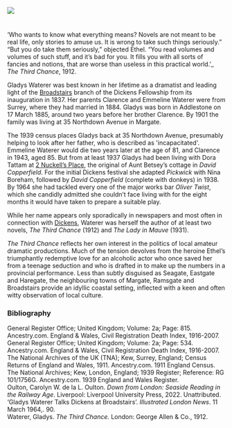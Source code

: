 <a href="https://www.kent-maps.online"><img src="https://kent-map.github.io/mdpress/juncture/ve-button.png"></a>
<param ve-config title="Gladys Waterer (1885 - 1971)" author="Carolyn Oulton" layout="vtl" banner="https://upload.wikimedia.org/wikipedia/commons/a/a6/Dickens-museum.jpg">

<param ve-entity eid="Q922739" aliases="Broadstairs">
<param ve-entity eid="Q107337170" aliases="35 Northdown Way">
<param ve-entity eid="Q618045" aliases="Margate">
<param ve-entity eid="Q736439" aliases="Ramsgate">
<param ve-entity eid="Q922739" aliases="Broadstairs">

#

‘Who wants to know what everything means? Novels are not meant to be real life, only stories to amuse us. It is wrong to take such things seriously.” 
“But you do take them seriously,” objected Ethel. “You read volumes and volumes of such stuff, and it’s bad for you. It fills you with all sorts of fancies and notions, that are worse than useless in this practical world.’_  _The Third Chance_, 1912. 
<param ve-image url="https://raw.githubusercontent.com/kent-map/images/main/20c/Gladys_Waterer__1.jpg" label="Gladys Waterer, as Mrs Squeers, Dickens Festival 1939">

Gladys Waterer was best known in her lifetime as a dramatist and leading light of the [Broadstairs](/dickens/broadstairs) branch of the Dickens Fellowship from its inauguration in 1837. Her parents Clarence and Emmeline Waterer were from Surrey, where they had married in 1884. Gladys was born in Addlestone on 17 March 1885, around two years before her brother Clarence. By 1901 the family was living at 35 Northdown Avenue in Margate. 
<param ve-entity eid="Q" aliases="922739">
<param ve-entity eid="Q" aliases="618045">
<param ve-image url="https://upload.wikimedia.org/wikipedia/commons/d/de/Broadstairs_bandstand_performance_-_geograph.org.uk_-_2053865.jpg" label="Broadstairs" attribution=" Broadstairs bandstand performance by Phillip Perry, CC BY-SA 2.0, via Wikimedia Commons">
<param ve-image url="https://upload.wikimedia.org/wikipedia/commons/4/49/Margate_parade_1904.jpg" label="Margate Parade 1904" attribution="Unknown authorUnknown author, Public domain, via Wikimedia Commons">

The 1939 census places Gladys back at 35 Northdown Avenue, presumably helping to look after her father, who is described as 'incapacitated'. Emmeline Waterer would die two years later at the age of 81, and Clarence in 1943, aged 85. But from at least 1937 Gladys had been living with Dora Tattam at [2 Nuckell’s Place](/dickens/david-copperfield-nuckells-place), the original of Aunt Betsey’s cottage in _David Copperfield_. For the initial Dickens festival she adapted _Pickwick_ with Nina Boreham, followed by _David Copperfield_ (complete with donkeys) in 1938. By 1964 she had tackled every one of the major works bar _Oliver Twist_, which she candidly admitted she couldn’t face living with for the eight months it would have taken to prepare a suitable play. 
<param ve-image url="https://upload.wikimedia.org/wikipedia/commons/d/d8/David_Copperfield_%281850%29_%2814593575778%29.jpg" label="David Copperfield, 1850" attribution="Internet Archive Book Images, No restrictions, via Wikimedia Commons">
<param ve-map primary center="Q107337170" zoom="10">

While her name appears only sporadically in newspapers and most often in connection with [Dickens](/dickens/dickens-biography), Waterer was herself the author of at least two novels, _The Third Chance_ (1912) and _The Lady in Mauve_ (1931). 
<param ve-image url="https://stor.artstor.org/stor/982eba99-332b-4bcd-8cbe-a328476822ca" label="Gladys Waterer" attribution="By kind permission of Broadstairs Museum">

_The Third Chance_ reflects her own interest in the politics of local amateur dramatic productions. Much of the tension devolves from the heroine Ethel’s triumphantly redemptive love for an alcoholic actor who once saved her from a teenage seduction and who is drafted in to make up the numbers in a provincial performance. Less than subtly disguised as Seagate, Eastgate and Haregate, the neighbouring towns of Margate, Ramsgate and Broadstairs provide an idyllic coastal setting, inflected with a keen and often witty observation of local culture. 
<param ve-image url="https://upload.wikimedia.org/wikipedia/commons/3/3a/Ramsgate_Marina_-_geograph.org.uk_-_1907412.jpg" label="Ramsgate Marina" attribution="Ramsgate Marina by Don Barber, CC BY-SA 2.0, via Wikimedia Commons">
<param ve-map center="Q618045" zoom="10">
<param ve-map center="Q736439" zoom="10">
<param ve-map center="Q922739" zoom="10">

### Bibliography

General Register Office; United Kingdom; Volume: 2a; Page: 815. Ancestry.com. England & Wales, Civil Registration Death Index, 1916-2007.   
General Register Office; United Kingdom; Volume: 2a; Page: 534. Ancestry.com. England & Wales, Civil Registration Death Index, 1916-2007.   
The National Archives of the UK (TNA); Kew, Surrey, England; Census Returns of England and Wales, 1911. Ancestry.com. 1911 England Census.   
The National Archives; Kew, London, England; 1939 Register; Reference: RG 101/1756G. Ancestry.com. 1939 England and Wales Register.   
Oulton, Carolyn W. de la L. Oulton. _Down from London: Seaside Reading in the Railway Age_. Liverpool: Liverpool University Press, 2022.
Unattributed. ‘Gladys Waterer Talks Dickens at Broadstairs’. _Illustrated London News_. 11  March 1964,. 90.    
Waterer, Gladys. _The Third Chance._ London: George Allen & Co., 1912.    
